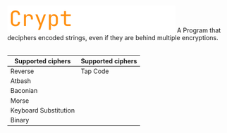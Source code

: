 <img src="https://github.com/fosterchild1/Cryptographer/blob/master/resources/text.png" width="381" height="61">
A Program that deciphers encoded strings, even if they are behind multiple encryptions.
<br/><br/>

| <b>Supported ciphers</b> | <b>Supported ciphers</b> |
| ---  | --- |
| Reverse | Tap Code |
| Atbash |
| Baconian |
| Morse |
| Keyboard Substitution |
| Binary |
